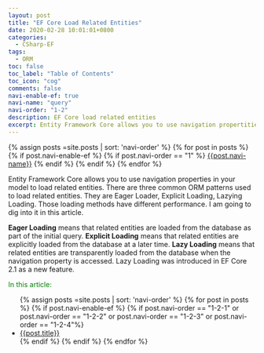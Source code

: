 ```yaml
---
layout: post
title: "EF Core Load Related Entities"
date: 2020-02-28 10:01:01+0800
categories:
  - CSharp-EF
tags:
  - ORM
toc: false
toc_label: "Table of Contents"
toc_icon: "cog"
comments: false
navi-enable-ef: true
navi-name: "query"
navi-order: "1-2"
description: EF Core load related entities
excerpt: Entity Framework Core allows you to use navigation propertities in your model to load related entities...
---
```

<!--navigation bar-->
<div class='navi-link-container'>
  {% assign posts =site.posts | sort: 'navi-order' %}
  {% for post in posts %}
    {% if post.navi-enable-ef %}
      {%  if post.navi-order == "1" %}
          <a href="{{ site.baseurl }}{{ post.url }}" class='navi-link'>{{post.navi-name}}</a>
      {% endif %}
    {% endif %}
  {% endfor %}
</div>
<!--navigation bar-->



Entity Framework Core allows you to use navigation properties in your model to load related entities. There are three common ORM patterns used to load related entities. They are Eager Loader, Explicit Loading, Lazying Loading. Those loading methods have different performance. I am going to dig into it in this article.

**Eager Loading** means that related entities are loaded from the database as part of the initial query.
**Explicit Loading** means that related entities are explicitly loaded from the database at a later time.
**Lazy Loading** means that related entities are transparently loaded from the database when the navigation property is accessed.  Lazy Loading was introduced in EF Core 2.1 as a new feature.

<!--items-->
<div>
<span style="color: green;">In this article:</span>
<ul>
  {% assign posts =site.posts | sort: 'navi-order' %}
  {% for post in posts %}
    {% if post.navi-enable-ef %}
      {% if post.navi-order == "1-2-1" or
            post.navi-order == "1-2-2" or 
            post.navi-order == "1-2-3" or 
            post.navi-order == "1-2-4"%}
                <li><a href="{{ site.baseurl }}{{ post.url }}" class="item-link">{{post.title}}</a></li>
      {% endif %}
    {% endif %}
  {% endfor %}
</ul>
</div>
<!--items-->

